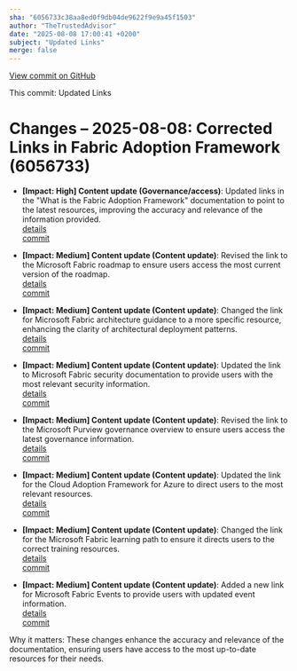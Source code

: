 ```yaml
---
sha: "6056733c38aa8ed0f9db04de9622f9e9a45f1503"
author: "TheTrustedAdvisor"
date: "2025-08-08 17:00:41 +0200"
subject: "Updated Links"
merge: false
---
```


[View commit on GitHub](https://github.com/TheTrustedAdvisor/FabricAdoptionFramework/commit/6056733c38aa8ed0f9db04de9622f9e9a45f1503)

This commit: Updated Links

# Changes – 2025-08-08: Corrected Links in Fabric Adoption Framework (6056733)

- **[Impact: High] Content update (Governance/access)**: Updated links in the "What is the Fabric Adoption Framework" documentation to point to the latest resources, improving the accuracy and relevance of the information provided.  
   [details](/docs/about/changes/2025-08-08-updated-links)  
   [commit](https://github.com/TheTrustedAdvisor/FabricAdoptionFramework/commit/6056733c38aa8ed0f9db04de9622f9e9a45f1503)

- **[Impact: Medium] Content update (Content update)**: Revised the link to the Microsoft Fabric roadmap to ensure users access the most current version of the roadmap.  
   [details](/docs/about/changes/2025-08-08-updated-links)  
   [commit](https://github.com/TheTrustedAdvisor/FabricAdoptionFramework/commit/6056733c38aa8ed0f9db04de9622f9e9a45f1503)

- **[Impact: Medium] Content update (Content update)**: Changed the link for Microsoft Fabric architecture guidance to a more specific resource, enhancing the clarity of architectural deployment patterns.  
   [details](/docs/about/changes/2025-08-08-updated-links)  
   [commit](https://github.com/TheTrustedAdvisor/FabricAdoptionFramework/commit/6056733c38aa8ed0f9db04de9622f9e9a45f1503)

- **[Impact: Medium] Content update (Content update)**: Updated the link to Microsoft Fabric security documentation to provide users with the most relevant security information.  
   [details](/docs/about/changes/2025-08-08-updated-links)  
   [commit](https://github.com/TheTrustedAdvisor/FabricAdoptionFramework/commit/6056733c38aa8ed0f9db04de9622f9e9a45f1503)

- **[Impact: Medium] Content update (Content update)**: Revised the link to the Microsoft Purview governance overview to ensure users access the latest governance information.  
   [details](/docs/about/changes/2025-08-08-updated-links)  
   [commit](https://github.com/TheTrustedAdvisor/FabricAdoptionFramework/commit/6056733c38aa8ed0f9db04de9622f9e9a45f1503)

- **[Impact: Medium] Content update (Content update)**: Updated the link for the Cloud Adoption Framework for Azure to direct users to the most relevant resources.  
   [details](/docs/about/changes/2025-08-08-updated-links)  
   [commit](https://github.com/TheTrustedAdvisor/FabricAdoptionFramework/commit/6056733c38aa8ed0f9db04de9622f9e9a45f1503)

- **[Impact: Medium] Content update (Content update)**: Changed the link for the Microsoft Fabric learning path to ensure it directs users to the correct training resources.  
   [details](/docs/about/changes/2025-08-08-updated-links)  
   [commit](https://github.com/TheTrustedAdvisor/FabricAdoptionFramework/commit/6056733c38aa8ed0f9db04de9622f9e9a45f1503)

- **[Impact: Medium] Content update (Content update)**: Added a new link for Microsoft Fabric Events to provide users with updated event information.  
   [details](/docs/about/changes/2025-08-08-updated-links)  
   [commit](https://github.com/TheTrustedAdvisor/FabricAdoptionFramework/commit/6056733c38aa8ed0f9db04de9622f9e9a45f1503)

Why it matters: These changes enhance the accuracy and relevance of the documentation, ensuring users have access to the most up-to-date resources for their needs.

